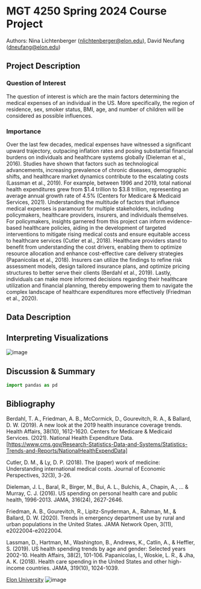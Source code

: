 # MGT 4250 Spring 2024 Course Project
Authors: Nina Lichtenberger (nlichtenberger@elon.edu), David Neufang (dneufang@elon.edu)

## Project Description
### Question of Interest
The question of interest is which are the main factors determining the medical expenses of an individual in the US. More specifically, the region of residence, sex, smoker status, BMI, age, and number of children will be considered as possible influences.

### Importance
Over the last few decades, medical expenses have witnessed a significant upward trajectory, outpacing inflation rates and posing substantial financial burdens on individuals and healthcare systems globally (Dieleman et al., 2016). Studies have shown that factors such as technological advancements, increasing prevalence of chronic diseases, demographic shifts, and healthcare market dynamics contribute to the escalating costs (Lassman et al., 2019). For example, between 1996 and 2019, total national health expenditures grew from $1.4 trillion to $3.8 trillion, representing an average annual growth rate of 4.5% (Centers for Medicare & Medicaid Services, 2021).
Understanding the multitude of factors that influence medical expenses is paramount for multiple stakeholders, including policymakers, healthcare providers, insurers, and individuals themselves. For policymakers, insights garnered from this project can inform evidence-based healthcare policies, aiding in the development of targeted interventions to mitigate rising medical costs and ensure equitable access to healthcare services (Cutler et al., 2018). Healthcare providers stand to benefit from understanding the cost drivers, enabling them to optimize resource allocation and enhance cost-effective care delivery strategies (Papanicolas et al., 2018). Insurers can utilize the findings to refine risk assessment models, design tailored insurance plans, and optimize pricing structures to better serve their clients (Berdahl et al., 2019). Lastly, individuals can make more informed decisions regarding their healthcare utilization and financial planning, thereby empowering them to navigate the complex landscape of healthcare expenditures more effectively (Friedman et al., 2020).

## Data Description

## Interpreting Visualizations
![image](https://github.com/lichtenn/mgt4250spring2024/assets/158494941/8d1c16c9-f6c0-43f0-a83c-8de27ad283c6)

## Discussion & Summary
```python
import pandas as pd
```
## Bibliography
Berdahl, T. A., Friedman, A. B., McCormick, D., Gourevitch, R. A., & Ballard, D. W. (2019). A new look at the 2019 health insurance coverage trends. Health Affairs, 38(10), 1612-1620.
Centers for Medicare & Medicaid Services. (2021). National Health Expenditure Data. [https://www.cms.gov/Research-Statistics-Data-and-Systems/Statistics-Trends-and-Reports/NationalHealthExpendData]

Cutler, D. M., & Ly, D. P. (2018). The (paper) work of medicine: Understanding international medical costs. Journal of Economic Perspectives, 32(3), 3-26.

Dieleman, J. L., Baral, R., Birger, M., Bui, A. L., Bulchis, A., Chapin, A., ... & Murray, C. J. (2016). US spending on personal health care and public health, 1996-2013. JAMA, 316(24), 2627-2646.

Friedman, A. B., Gourevitch, R., Lipitz-Snyderman, A., Rahman, M., & Ballard, D. W. (2020). Trends in emergency department use by rural and urban populations in the United States. JAMA Network Open, 3(11), e2022004-e2022004.

Lassman, D., Hartman, M., Washington, B., Andrews, K., Catlin, A., & Heffler, S. (2019). US health spending trends by age and gender: Selected years 2002-10. Health Affairs, 38(2), 101-106.
Papanicolas, I., Woskie, L. R., & Jha, A. K. (2018). Health care spending in the United States and other high-income countries. JAMA, 319(10), 1024-1039.

[Elon University](https://elon.edu)
![image](https://github.com/lichtenn/mgt4250spring2024/assets/158494941/382ae03b-b20a-421e-9d31-e5cf067c65ca)
